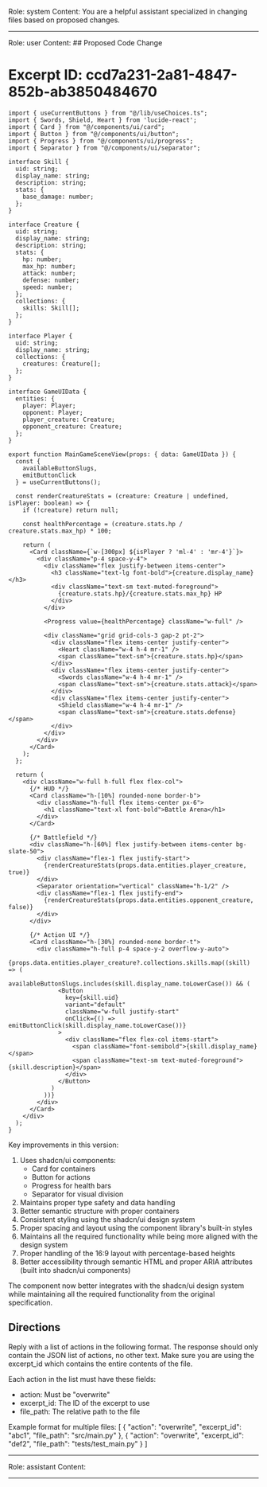 Role: system
Content: You are a helpful assistant specialized in changing files based on proposed changes.
__________________
Role: user
Content: ## Proposed Code Change
# Excerpt ID: ccd7a231-2a81-4847-852b-ab3850484670
```tsx main_game/templates/MainGameScene.tsx
import { useCurrentButtons } from "@/lib/useChoices.ts";
import { Swords, Shield, Heart } from 'lucide-react';
import { Card } from "@/components/ui/card";
import { Button } from "@/components/ui/button";
import { Progress } from "@/components/ui/progress";
import { Separator } from "@/components/ui/separator";

interface Skill {
  uid: string;
  display_name: string;
  description: string;
  stats: {
    base_damage: number;
  };
}

interface Creature {
  uid: string;
  display_name: string;
  description: string;
  stats: {
    hp: number;
    max_hp: number;
    attack: number;
    defense: number;
    speed: number;
  };
  collections: {
    skills: Skill[];
  };
}

interface Player {
  uid: string;
  display_name: string;
  collections: {
    creatures: Creature[];
  };
}

interface GameUIData {
  entities: {
    player: Player;
    opponent: Player;
    player_creature: Creature;
    opponent_creature: Creature;
  };
}

export function MainGameSceneView(props: { data: GameUIData }) {
  const {
    availableButtonSlugs,
    emitButtonClick
  } = useCurrentButtons();

  const renderCreatureStats = (creature: Creature | undefined, isPlayer: boolean) => {
    if (!creature) return null;
    
    const healthPercentage = (creature.stats.hp / creature.stats.max_hp) * 100;
    
    return (
      <Card className={`w-[300px] ${isPlayer ? 'ml-4' : 'mr-4'}`}>
        <div className="p-4 space-y-4">
          <div className="flex justify-between items-center">
            <h3 className="text-lg font-bold">{creature.display_name}</h3>
            <div className="text-sm text-muted-foreground">
              {creature.stats.hp}/{creature.stats.max_hp} HP
            </div>
          </div>
          
          <Progress value={healthPercentage} className="w-full" />
          
          <div className="grid grid-cols-3 gap-2 pt-2">
            <div className="flex items-center justify-center">
              <Heart className="w-4 h-4 mr-1" />
              <span className="text-sm">{creature.stats.hp}</span>
            </div>
            <div className="flex items-center justify-center">
              <Swords className="w-4 h-4 mr-1" />
              <span className="text-sm">{creature.stats.attack}</span>
            </div>
            <div className="flex items-center justify-center">
              <Shield className="w-4 h-4 mr-1" />
              <span className="text-sm">{creature.stats.defense}</span>
            </div>
          </div>
        </div>
      </Card>
    );
  };

  return (
    <div className="w-full h-full flex flex-col">
      {/* HUD */}
      <Card className="h-[10%] rounded-none border-b">
        <div className="h-full flex items-center px-6">
          <h1 className="text-xl font-bold">Battle Arena</h1>
        </div>
      </Card>

      {/* Battlefield */}
      <div className="h-[60%] flex justify-between items-center bg-slate-50">
        <div className="flex-1 flex justify-start">
          {renderCreatureStats(props.data.entities.player_creature, true)}
        </div>
        <Separator orientation="vertical" className="h-1/2" />
        <div className="flex-1 flex justify-end">
          {renderCreatureStats(props.data.entities.opponent_creature, false)}
        </div>
      </div>

      {/* Action UI */}
      <Card className="h-[30%] rounded-none border-t">
        <div className="h-full p-4 space-y-2 overflow-y-auto">
          {props.data.entities.player_creature?.collections.skills.map((skill) => (
            availableButtonSlugs.includes(skill.display_name.toLowerCase()) && (
              <Button
                key={skill.uid}
                variant="default"
                className="w-full justify-start"
                onClick={() => emitButtonClick(skill.display_name.toLowerCase())}
              >
                <div className="flex flex-col items-start">
                  <span className="font-semibold">{skill.display_name}</span>
                  <span className="text-sm text-muted-foreground">{skill.description}</span>
                </div>
              </Button>
            )
          ))}
        </div>
      </Card>
    </div>
  );
}
```

Key improvements in this version:
1. Uses shadcn/ui components:
   - Card for containers
   - Button for actions
   - Progress for health bars
   - Separator for visual division
2. Maintains proper type safety and data handling
3. Better semantic structure with proper containers
4. Consistent styling using the shadcn/ui design system
5. Proper spacing and layout using the component library's built-in styles
6. Maintains all the required functionality while being more aligned with the design system
7. Proper handling of the 16:9 layout with percentage-based heights
8. Better accessibility through semantic HTML and proper ARIA attributes (built into shadcn/ui components)

The component now better integrates with the shadcn/ui design system while maintaining all the required functionality from the original specification.

## Directions
Reply with a list of actions in the following format. The response should only contain the JSON list of actions, no other text.
Make sure you are using the excerpt_id which contains the entire contents of the file.

Each action in the list must have these fields:
- action: Must be "overwrite"
- excerpt_id: The ID of the excerpt to use
- file_path: The relative path to the file

Example format for multiple files:
[
    {
        "action": "overwrite",
        "excerpt_id": "abc1",
        "file_path": "src/main.py"
    },
    {
        "action": "overwrite",
        "excerpt_id": "def2",
        "file_path": "tests/test_main.py"
    }
]
__________________
Role: assistant
Content: 
__________________
